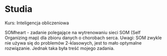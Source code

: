 # Studia
Kurs: Inteligencja obliczeniowa


SOMheart - zadanie polegające na wytrenowaniu sieci SOM (Self Organizing map) dla zbioru danych o chorobach serca.
Uwagi: SOM zwykle nie używa się do problemów 2-klasowych, jest to mało optymalne rozwiązanie. Jednak taka była treść mojego zadania.

